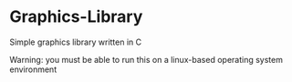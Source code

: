 # Graphics-Library
Simple graphics library written in C

Warning: you must be able to run this on a linux-based operating system environment
